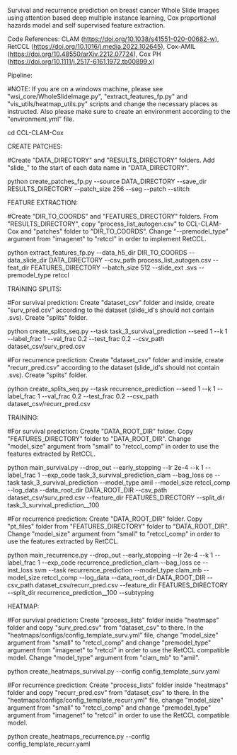 Survival and recurrence prediction on breast cancer Whole Slide Images using attention based deep multiple instance learning, Cox proportional hazards model and self supervised feature extraction. 

Code References: CLAM (https://doi.org/10.1038/s41551-020-00682-w), RetCCL (https://doi.org/10.1016/j.media.2022.102645), Cox-AMIL (https://doi.org/10.48550/arXiv.2212.07724), Cox PH (https://doi.org/10.1111/j.2517-6161.1972.tb00899.x)

Pipeline:

#NOTE: If you are on a windows machine, please see "wsi_core/WholeSlideImage.py", "extract_features_fp.py" and "vis_utils/heatmap_utils.py" scripts and change the necessary places as instructed. Also please make sure to create an environment according to the "environment.yml" file.

cd CCL-CLAM-Cox

CREATE PATCHES:

#Create "DATA_DIRECTORY" and "RESULTS_DIRECTORY" folders. Add "slide_" to the start of each data name in "DATA_DIRECTORY".

python create_patches_fp.py --source DATA_DIRECTORY --save_dir RESULTS_DIRECTORY --patch_size 256 --seg --patch --stitch 

FEATURE EXTRACTION:

#Create "DIR_TO_COORDS" and "FEATURES_DIRECTORY" folders. From "RESULTS_DIRECTORY", copy "process_list_autogen.csv" to CCL-CLAM-Cox and "patches" folder to "DIR_TO_COORDS". Change "--premodel_type" argument from "imagenet" to "retccl" in order to implement RetCCL.

python extract_features_fp.py --data_h5_dir DIR_TO_COORDS --data_slide_dir DATA_DIRECTORY --csv_path process_list_autogen.csv --feat_dir FEATURES_DIRECTORY --batch_size 512 --slide_ext .svs --premodel_type retccl

TRAINING SPLITS:

#For survival prediction: Create "dataset_csv" folder and inside, create "surv_pred.csv" according to the dataset (slide_id's should not contain .svs). Create "splits" folder.

python create_splits_seq.py --task task_3_survival_prediction --seed 1 --k 1 --label_frac 1 --val_frac 0.2 --test_frac 0.2 --csv_path dataset_csv/surv_pred.csv

#For recurrence prediction: Create "dataset_csv" folder and inside, create "recurr_pred.csv" according to the dataset (slide_id's should not contain .svs). Create "splits" folder.

python create_splits_seq.py --task recurrence_prediction --seed 1 --k 1 --label_frac 1 --val_frac 0.2 --test_frac 0.2 --csv_path dataset_csv/recurr_pred.csv

TRAINING:

#For survival prediction: Create "DATA_ROOT_DIR" folder. Copy "FEATURES_DIRECTORY" folder to "DATA_ROOT_DIR". Change "model_size" argument from "small" to "retccl_comp" in order to use the features extracted by RetCCL.

python main_survival.py --drop_out --early_stopping --lr 2e-4 --k 1 --label_frac 1 --exp_code task_3_survival_prediction_clam --bag_loss ce --task task_3_survival_prediction --model_type amil --model_size retccl_comp --log_data --data_root_dir DATA_ROOT_DIR --csv_path dataset_csv/surv_pred.csv --feature_dir FEATURES_DIRECTORY --split_dir task_3_survival_prediction__100

#For recurrence prediction: Create "DATA_ROOT_DIR" folder. Copy "pt_files" folder from "FEATURES_DIRECTORY" folder to "DATA_ROOT_DIR". Change "model_size" argument from "small" to "retccl_comp" in order to use the features extracted by RetCCL.

python main_recurrence.py --drop_out --early_stopping --lr 2e-4 --k 1 --label_frac 1 --exp_code recurrence_prediction_clam --bag_loss ce --inst_loss svm --task recurrence_prediction --model_type clam_mb --model_size retccl_comp --log_data --data_root_dir DATA_ROOT_DIR --csv_path dataset_csv/recurr_pred.csv --feature_dir FEATURES_DIRECTORY --split_dir recurrence_prediction__100 --subtyping

HEATMAP:

#For survival prediction: Create "process_lists" folder inside "heatmaps" folder and copy "surv_pred.csv" from "dataset_csv" to there. In the "heatmaps/configs/config_template_surv.yml" file, change "model_size" argument from "small" to "retccl_comp" and change "premodel_type" argument from "imagenet" to "retccl" in order to use the RetCCL compatible model. Change "model_type" argument from "clam_mb" to "amil".

python create_heatmaps_survival.py --config config_template_surv.yaml

#For recurrence prediction: Create "process_lists" folder inside "heatmaps" folder and copy "recurr_pred.csv" from "dataset_csv" to there. In the "heatmaps/configs/config_template_recurr.yml" file, change "model_size" argument from "small" to "retccl_comp" and change "premodel_type" argument from "imagenet" to "retccl" in order to use the RetCCL compatible model.

python create_heatmaps_recurrence.py --config config_template_recurr.yaml


